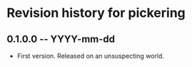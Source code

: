 # Revision history for pickering

## 0.1.0.0 -- YYYY-mm-dd

* First version. Released on an unsuspecting world.

